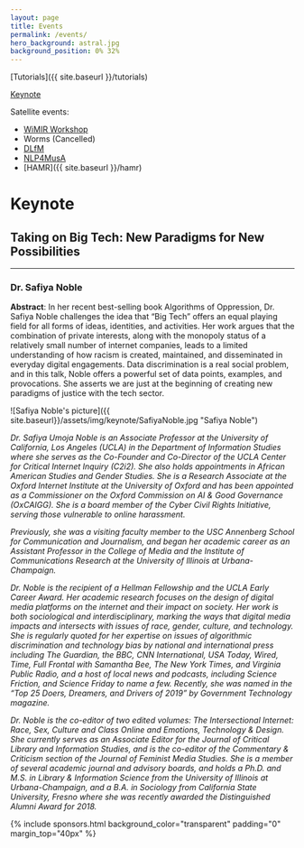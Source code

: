 ```yaml
---
layout: page
title: Events
permalink: /events/
hero_background: astral.jpg
background_position: 0% 32%
---
```


[Tutorials]({{ site.baseurl }}/tutorials)

[Keynote](#keynote)

Satellite events:

- [WiMIR Workshop](https://wimir.wordpress.com/)
- Worms (Cancelled)
- [DLfM](https://dlfm.web.ox.ac.uk/)
- [NLP4MusA](https://sites.google.com/view/nlp4musa)
- [HAMR]({{ site.baseurl }}/hamr)

# Keynote
## Taking on Big Tech: New Paradigms for New Possibilities 
---
### Dr. Safiya Noble
**Abstract**: In her recent best-selling book Algorithms of Oppression, Dr. Safiya Noble challenges the idea that “Big Tech” offers an equal playing field for all forms of ideas, identities, and activities. Her work argues that the combination of private interests, along with the monopoly status of a relatively small number of internet companies, leads to a limited understanding of how racism is created, maintained, and disseminated in everyday digital engagements. Data discrimination is a real social problem, and in this talk, Noble offers a powerful set of data points, examples, and provocations. She asserts we are just at the beginning of creating new paradigms of justice with the tech sector.

![Safiya Noble's picture]({{ site.baseurl}}/assets/img/keynote/SafiyaNoble.jpg "Safiya Noble")

*Dr. Safiya Umoja Noble is an Associate Professor at the University of California, Los Angeles (UCLA) in the Department of Information Studies where she serves as the Co-Founder and Co-Director of the UCLA Center for Critical Internet Inquiry (C2i2). She also holds appointments in African American Studies and Gender Studies. She is a Research Associate at the Oxford Internet Institute at the University of Oxford and has been appointed as a Commissioner on the Oxford Commission on AI & Good Governance (OxCAIGG). She is a board member of the Cyber Civil Rights Initiative, serving those vulnerable to online harassment.*

*Previously, she was a visiting faculty member to the USC Annenberg School for Communication and Journalism, and began her academic career as an Assistant Professor in the College of Media and the Institute of Communications Research at the University of Illinois at Urbana-Champaign.*

*Dr. Noble is the recipient of a Hellman Fellowship and the UCLA Early Career Award. Her academic research focuses on the design of digital media platforms on the internet and their impact on society. Her work is both sociological and interdisciplinary, marking the ways that digital media impacts and intersects with issues of race, gender, culture, and technology. She is regularly quoted for her expertise on issues of algorithmic discrimination and technology bias by national and international press including The Guardian, the BBC, CNN International, USA Today, Wired, Time, Full Frontal with Samantha Bee, The New York Times, and Virginia Public Radio, and a host of local news and podcasts, including Science Friction, and Science Friday to name a few. Recently, she was named in the “Top 25  Doers, Dreamers, and Drivers of 2019” by Government Technology magazine.*

*Dr. Noble is the co-editor of two edited volumes: The Intersectional Internet: Race, Sex, Culture and Class Online and Emotions, Technology & Design. She currently serves as an Associate Editor for the Journal of Critical Library and Information Studies, and is the co-editor of the Commentary & Criticism section of the Journal of Feminist Media Studies. She is a member of several academic journal and advisory boards, and holds a Ph.D. and M.S. in Library & Information Science from the University of Illinois at Urbana-Champaign, and a B.A. in Sociology from California State University, Fresno where she was recently awarded the Distinguished Alumni Award for 2018.*

{% include sponsors.html background_color="transparent" padding="0" margin_top="40px" %}
